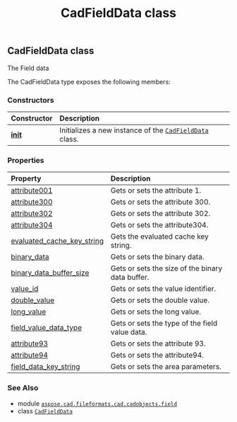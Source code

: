 ﻿---
title: CadFieldData class
second_title: Aspose.CAD for Python via .NET API References
description: 
type: docs
weight: 20
url: /python-net/aspose.cad.fileformats.cad.cadobjects.field/cadfielddata/
is_root: false
---

## CadFieldData class

The Field data



The CadFieldData type exposes the following members:

### Constructors
| Constructor | Description |
| :- | :- |
| [__init__](/cad/python-net/aspose.cad.fileformats.cad.cadobjects.field/cadfielddata/__init__/#) | Initializes a new instance of the [`CadFieldData`](/cad/python-net/aspose.cad.fileformats.cad.cadobjects.field/cadfielddata) class. |


### Properties
| Property | Description |
| :- | :- |
| [attribute001](/cad/python-net/aspose.cad.fileformats.cad.cadobjects.field/cadfielddata/attribute001) | Gets or sets the attribute 1. |
| [attribute300](/cad/python-net/aspose.cad.fileformats.cad.cadobjects.field/cadfielddata/attribute300) | Gets or sets the attribute 300. |
| [attribute302](/cad/python-net/aspose.cad.fileformats.cad.cadobjects.field/cadfielddata/attribute302) | Gets or sets the attribute 302. |
| [attribute304](/cad/python-net/aspose.cad.fileformats.cad.cadobjects.field/cadfielddata/attribute304) | Gets or sets the attribute304. |
| [evaluated_cache_key_string](/cad/python-net/aspose.cad.fileformats.cad.cadobjects.field/cadfielddata/evaluated_cache_key_string) | Gets the evaluated cache key string. |
| [binary_data](/cad/python-net/aspose.cad.fileformats.cad.cadobjects.field/cadfielddata/binary_data) | Gets or sets the binary data. |
| [binary_data_buffer_size](/cad/python-net/aspose.cad.fileformats.cad.cadobjects.field/cadfielddata/binary_data_buffer_size) | Gets or sets the size of the binary data buffer. |
| [value_id](/cad/python-net/aspose.cad.fileformats.cad.cadobjects.field/cadfielddata/value_id) | Gets or sets the value identifier. |
| [double_value](/cad/python-net/aspose.cad.fileformats.cad.cadobjects.field/cadfielddata/double_value) | Gets or sets the double value. |
| [long_value](/cad/python-net/aspose.cad.fileformats.cad.cadobjects.field/cadfielddata/long_value) | Gets or sets the long value. |
| [field_value_data_type](/cad/python-net/aspose.cad.fileformats.cad.cadobjects.field/cadfielddata/field_value_data_type) | Gets or sets the type of the field value data. |
| [attribute93](/cad/python-net/aspose.cad.fileformats.cad.cadobjects.field/cadfielddata/attribute93) | Gets or sets the attribute 93. |
| [attribute94](/cad/python-net/aspose.cad.fileformats.cad.cadobjects.field/cadfielddata/attribute94) | Gets or sets the attribute94. |
| [field_data_key_string](/cad/python-net/aspose.cad.fileformats.cad.cadobjects.field/cadfielddata/field_data_key_string) | Gets or sets the area parameters. |



### See Also
* module [`aspose.cad.fileformats.cad.cadobjects.field`](..)
* class [`CadFieldData`](/cad/python-net/aspose.cad.fileformats.cad.cadobjects.field/cadfielddata)

